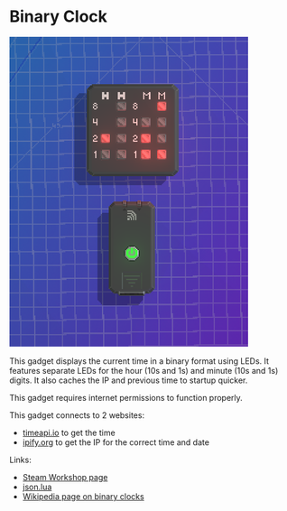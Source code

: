 # Binary Clock

![Gadget](../assets/binaryClock.png)

This gadget displays the current time in a binary format using LEDs. It features separate LEDs for the hour (10s and 1s) and minute (10s and 1s) digits. It also caches the IP and previous time to startup quicker.

This gadget requires internet permissions to function properly.

This gadget connects to 2 websites:
- [timeapi.io](https://timeapi.io) to get the time
- [ipify.org](https://www.ipify.org/) to get the IP for the correct time and date

Links:
- [Steam Workshop page](https://steamcommunity.com/sharedfiles/filedetails/?id=2985415535)
- [json.lua](https://github.com/rxi/json.lua)
- [Wikipedia page on binary clocks](https://en.wikipedia.org/wiki/Binary_clock)